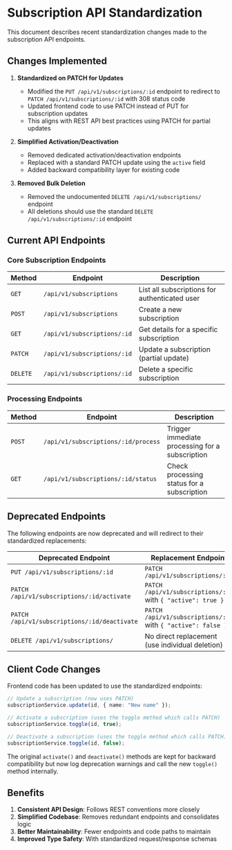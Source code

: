 # Subscription API Standardization

This document describes recent standardization changes made to the subscription API endpoints.

## Changes Implemented

1. **Standardized on PATCH for Updates**
   - Modified the `PUT /api/v1/subscriptions/:id` endpoint to redirect to `PATCH /api/v1/subscriptions/:id` with 308 status code
   - Updated frontend code to use PATCH instead of PUT for subscription updates
   - This aligns with REST API best practices using PATCH for partial updates

2. **Simplified Activation/Deactivation**
   - Removed dedicated activation/deactivation endpoints
   - Replaced with a standard PATCH update using the `active` field
   - Added backward compatibility layer for existing code

3. **Removed Bulk Deletion**
   - Removed the undocumented `DELETE /api/v1/subscriptions/` endpoint
   - All deletions should use the standard `DELETE /api/v1/subscriptions/:id` endpoint

## Current API Endpoints

### Core Subscription Endpoints

| Method | Endpoint | Description |
|--------|----------|-------------|
| `GET` | `/api/v1/subscriptions` | List all subscriptions for authenticated user |
| `POST` | `/api/v1/subscriptions` | Create a new subscription |
| `GET` | `/api/v1/subscriptions/:id` | Get details for a specific subscription |
| `PATCH` | `/api/v1/subscriptions/:id` | Update a subscription (partial update) |
| `DELETE` | `/api/v1/subscriptions/:id` | Delete a specific subscription |

### Processing Endpoints

| Method | Endpoint | Description |
|--------|----------|-------------|
| `POST` | `/api/v1/subscriptions/:id/process` | Trigger immediate processing for a subscription |
| `GET` | `/api/v1/subscriptions/:id/status` | Check processing status for a subscription |

## Deprecated Endpoints

The following endpoints are now deprecated and will redirect to their standardized replacements:

| Deprecated Endpoint | Replacement Endpoint |
|---------------------|---------------------|
| `PUT /api/v1/subscriptions/:id` | `PATCH /api/v1/subscriptions/:id` |
| `PATCH /api/v1/subscriptions/:id/activate` | `PATCH /api/v1/subscriptions/:id` with `{ "active": true }` |
| `PATCH /api/v1/subscriptions/:id/deactivate` | `PATCH /api/v1/subscriptions/:id` with `{ "active": false }` |
| `DELETE /api/v1/subscriptions/` | No direct replacement (use individual deletion) |

## Client Code Changes

Frontend code has been updated to use the standardized endpoints:

```typescript
// Update a subscription (now uses PATCH)
subscriptionService.update(id, { name: "New name" });

// Activate a subscription (uses the toggle method which calls PATCH)
subscriptionService.toggle(id, true);

// Deactivate a subscription (uses the toggle method which calls PATCH)
subscriptionService.toggle(id, false);
```

The original `activate()` and `deactivate()` methods are kept for backward compatibility but now log deprecation warnings and call the new `toggle()` method internally.

## Benefits

1. **Consistent API Design**: Follows REST conventions more closely
2. **Simplified Codebase**: Removes redundant endpoints and consolidates logic
3. **Better Maintainability**: Fewer endpoints and code paths to maintain
4. **Improved Type Safety**: With standardized request/response schemas 